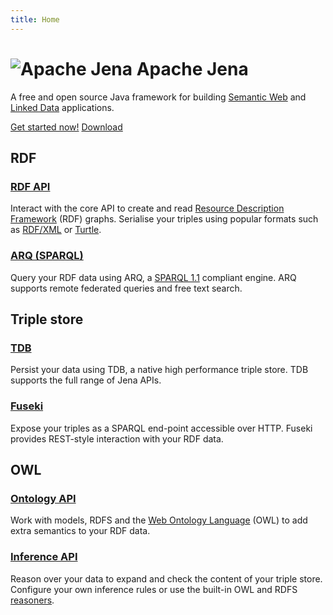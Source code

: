 ```yaml
---
title: Home
---
```


<main class="d-flex flex-column">
<div class="px-5 my-4 bg-light rounded-3" id="jumbotron">
  <div class="container-fluid py-5">
  <h1 class="display-5 fw-bold"><img alt="Apache Jena" src="/images/jena-logo/jena-logo-jumbotron.png"/> Apache Jena</h1>
  <p class="lead">A free and open source Java framework for building <a href="https://www.w3.org/standards/semanticweb/">Semantic Web</a> and <a href="https://www.w3.org/standards/semanticweb/data">Linked Data</a> applications.</p>
  <p>
    <a href="/getting_started/index.html" class="btn-jumbotron btn btn-primary btn-lg"><span class="bi-chevron-right"></span>Get started now!</a>
    <a href="/download/index.cgi" class="btn-jumbotron btn btn-primary btn-lg pl-4"><span class="bi-download"></span>Download</a>
  </p>
  </div><!-- end hero unit -->
</div>

<div class="row row-cols-1 row-cols-lg-3" id="landing-page-cards">
  <div class="col-lg-4">
    <div class="card">
      <div class="card-header">
        <h2>RDF</h2>
      </div>
      <div class="card-body">
        <h3 class="card-title"><a href="/documentation/rdf/index.html">RDF API</a></h3>
        <p class="card-text">Interact with the core API to create and read <a href="https://www.w3.org/RDF/">Resource Description Framework</a> (RDF) graphs. Serialise your triples using popular formats such as <a href="https://en.wikipedia.org/wiki/RDF/XML">RDF/XML</a> or <a href="https://en.wikipedia.org/wiki/Turtle_(syntax)">Turtle</a>.</p>
      </div>
      <div class="card-body">
        <h3 class="card-title"><a href="/documentation/query/index.html">ARQ (SPARQL)</a></h3>
        <p class="card-text">Query your RDF data using ARQ, a <a href="https://www.w3.org/TR/sparql11-query/">SPARQL 1.1</a> compliant engine. ARQ supports remote federated queries and free text search.</p>
      </div>
    </div>
  </div>

  <div class="col-lg-4 mt-4 mt-md-0">
    <div class="card">
      <div class="card-header">
        <h2>Triple store</h2>
      </div>
      <div class="card-body">
        <h3 class="card-title"><a href="/documentation/tdb/index.html">TDB</a></h3>
        <p class="card-text">Persist your data using TDB, a native high performance triple store. TDB supports the full range of Jena APIs.</p>
      </div>
      <div class="card-body">
        <h3 class="card-title"><a href="/documentation/fuseki2/index.html">Fuseki</a></h3>
        <p class="card-text">Expose your triples as a SPARQL end-point accessible over HTTP. Fuseki provides REST-style interaction with your RDF data.</p>
      </div>
    </div>
  </div>

  <div class="col-lg-4 mt-4 mt-md-0">
    <div class="card">
      <div class="card-header">
        <h2>OWL</h2>
      </div>
      <div class="card-body">
        <h3 class="card-title"><a href="/documentation/ontology/">Ontology API</a></h3>
        <p class="card-text">Work with models, RDFS and the <a href="https://www.w3.org/standards/techs/owl#w3c_all">Web Ontology Language</a> (OWL) to add extra semantics to your RDF data.</p>
      </div>
      <div class="card-body">
        <h3 class="card-title"><a href="/documentation/inference/index.html">Inference API</a></h3>
        <p class="card-text">Reason over your data to expand and check the content of your triple store. Configure your own inference rules or use the built-in OWL and RDFS <a href="https://en.wikipedia.org/wiki/Semantic_reasoner">reasoners</a>.</p>
      </div>
    </div>
  </div>
</div>
</main>
